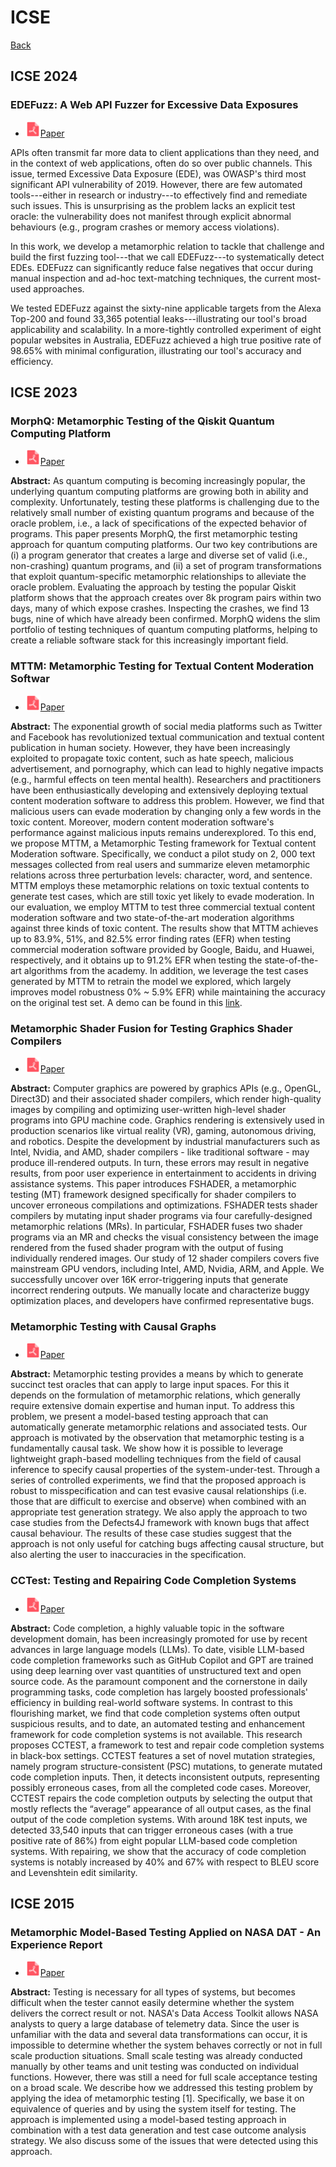 # ICSE

[Back](../README.md#all-papers)

## ICSE 2024

### EDEFuzz: A Web API Fuzzer for Excessive Data Exposures

* <img src="../icons/pdf.png" width="24px">[Paper](https://dl.acm.org/doi/abs/10.1145/3597503.3608133)

APIs often transmit far more data to client applications than they need, and in the context of web applications, often do so over public channels. This issue, termed Excessive Data Exposure (EDE), was OWASP's third most significant API vulnerability of 2019. However, there are few automated tools---either in research or industry---to effectively find and remediate such issues. This is unsurprising as the problem lacks an explicit test oracle: the vulnerability does not manifest through explicit abnormal behaviours (e.g., program crashes or memory access violations).

In this work, we develop a metamorphic relation to tackle that challenge and build the first fuzzing tool---that we call EDEFuzz---to systematically detect EDEs. EDEFuzz can significantly reduce false negatives that occur during manual inspection and ad-hoc text-matching techniques, the current most-used approaches.

We tested EDEFuzz against the sixty-nine applicable targets from the Alexa Top-200 and found 33,365 potential leaks---illustrating our tool's broad applicability and scalability. In a more-tightly controlled experiment of eight popular websites in Australia, EDEFuzz achieved a high true positive rate of 98.65% with minimal configuration, illustrating our tool's accuracy and efficiency.

## ICSE 2023

### MorphQ: Metamorphic Testing of the Qiskit Quantum Computing Platform

* <img src="../icons/pdf.png" width="24px">[Paper](https://ieeexplore.ieee.org/abstract/document/10172716)

**Abstract:** As quantum computing is becoming increasingly popular, the underlying quantum computing platforms are growing both in ability and complexity. Unfortunately, testing these platforms is challenging due to the relatively small number of existing quantum programs and because of the oracle problem, i.e., a lack of specifications of the expected behavior of programs. This paper presents MorphQ, the first metamorphic testing approach for quantum computing platforms. Our two key contributions are (i) a program generator that creates a large and diverse set of valid (i.e., non-crashing) quantum programs, and (ii) a set of program transformations that exploit quantum-specific metamorphic relationships to alleviate the oracle problem. Evaluating the approach by testing the popular Qiskit platform shows that the approach creates over 8k program pairs within two days, many of which expose crashes. Inspecting the crashes, we find 13 bugs, nine of which have already been confirmed. MorphQ widens the slim portfolio of testing techniques of quantum computing platforms, helping to create a reliable software stack for this increasingly important field.

### MTTM: Metamorphic Testing for Textual Content Moderation Softwar

* <img src="../icons/pdf.png" width="24px">[Paper](https://ieeexplore.ieee.org/abstract/document/10172716)

**Abstract:** The exponential growth of social media platforms such as Twitter and Facebook has revolutionized textual communication and textual content publication in human society. However, they have been increasingly exploited to propagate toxic content, such as hate speech, malicious advertisement, and pornography, which can lead to highly negative impacts (e.g., harmful effects on teen mental health). Researchers and practitioners have been enthusiastically developing and extensively deploying textual content moderation software to address this problem. However, we find that malicious users can evade moderation by changing only a few words in the toxic content. Moreover, modern content moderation software's performance against malicious inputs remains underexplored. To this end, we propose MTTM, a Metamorphic Testing framework for Textual content Moderation software. Specifically, we conduct a pilot study on 2, 000 text messages collected from real users and summarize eleven metamorphic relations across three perturbation levels: character, word, and sentence. MTTM employs these metamorphic relations on toxic textual contents to generate test cases, which are still toxic yet likely to evade moderation. In our evaluation, we employ MTTM to test three commercial textual content moderation software and two state-of-the-art moderation algorithms against three kinds of toxic content. The results show that MTTM achieves up to 83.9%, 51%, and 82.5% error finding rates (EFR) when testing commercial moderation software provided by Google, Baidu, and Huawei, respectively, and it obtains up to 91.2% EFR when testing the state-of-the-art algorithms from the academy. In addition, we leverage the test cases generated by MTTM to retrain the model we explored, which largely improves model robustness 0% ~ 5.9% EFR) while maintaining the accuracy on the original test set. A demo can be found in this [link](http://ariselab.cse.cuhk.edu.hk/projects.html).

### Metamorphic Shader Fusion for Testing Graphics Shader Compilers

* <img src="../icons/pdf.png" width="24px">[Paper](https://ieeexplore.ieee.org/abstract/document/10172737)

**Abstract:** Computer graphics are powered by graphics APIs (e.g., OpenGL, Direct3D) and their associated shader compilers, which render high-quality images by compiling and optimizing user-written high-level shader programs into GPU machine code. Graphics rendering is extensively used in production scenarios like virtual reality (VR), gaming, autonomous driving, and robotics. Despite the development by industrial manufacturers such as Intel, Nvidia, and AMD, shader compilers - like traditional software - may produce ill-rendered outputs. In turn, these errors may result in negative results, from poor user experience in entertainment to accidents in driving assistance systems. This paper introduces FSHADER, a metamorphic testing (MT) framework designed specifically for shader compilers to uncover erroneous compilations and optimizations. FSHADER tests shader compilers by mutating input shader programs via four carefully-designed metamorphic relations (MRs). In particular, FSHADER fuses two shader programs via an MR and checks the visual consistency between the image rendered from the fused shader program with the output of fusing individually rendered images. Our study of 12 shader compilers covers five mainstream GPU vendors, including Intel, AMD, Nvidia, ARM, and Apple. We successfully uncover over 16K error-triggering inputs that generate incorrect rendering outputs. We manually locate and characterize buggy optimization places, and developers have confirmed representative bugs.

### Metamorphic Testing with Causal Graphs

* <img src="../icons/pdf.png" width="24px">[Paper](https://ieeexplore.ieee.org/abstract/document/10132179)

**Abstract:** Metamorphic testing provides a means by which to generate succinct test oracles that can apply to large input spaces. For this it depends on the formulation of metamorphic relations, which generally require extensive domain expertise and human input. To address this problem, we present a model-based testing approach that can automatically generate metamorphic relations and associated tests. Our approach is motivated by the observation that metamorphic testing is a fundamentally causal task. We show how it is possible to leverage lightweight graph-based modelling techniques from the field of causal inference to specify causal properties of the system-under-test. Through a series of controlled experiments, we find that the proposed approach is robust to misspecification and can test evasive causal relationships (i.e. those that are difficult to exercise and observe) when combined with an appropriate test generation strategy. We also apply the approach to two case studies from the Defects4J framework with known bugs that affect causal behaviour. The results of these case studies suggest that the approach is not only useful for catching bugs affecting causal structure, but also alerting the user to inaccuracies in the specification.

### CCTest: Testing and Repairing Code Completion Systems

* <img src="../icons/pdf.png" width="24px">[Paper](https://ieeexplore.ieee.org/abstract/document/10172845)

**Abstract:** Code completion, a highly valuable topic in the software development domain, has been increasingly promoted for use by recent advances in large language models (LLMs). To date, visible LLM-based code completion frameworks such as GitHub Copilot and GPT are trained using deep learning over vast quantities of unstructured text and open source code. As the paramount component and the cornerstone in daily programming tasks, code completion has largely boosted professionals' efficiency in building real-world software systems. In contrast to this flourishing market, we find that code completion systems often output suspicious results, and to date, an automated testing and enhancement framework for code completion systems is not available. This research proposes CCTEST, a framework to test and repair code completion systems in black-box settings. CCTEST features a set of novel mutation strategies, namely program structure-consistent (PSC) mutations, to generate mutated code completion inputs. Then, it detects inconsistent outputs, representing possibly erroneous cases, from all the completed code cases. Moreover, CCTEST repairs the code completion outputs by selecting the output that mostly reflects the “average” appearance of all output cases, as the final output of the code completion systems. With around 18K test inputs, we detected 33,540 inputs that can trigger erroneous cases (with a true positive rate of 86%) from eight popular LLM-based code completion systems. With repairing, we show that the accuracy of code completion systems is notably increased by 40% and 67% with respect to BLEU score and Levenshtein edit similarity.

## ICSE 2015

### Metamorphic Model-Based Testing Applied on NASA DAT - An Experience Report

* <img src="../icons/pdf.png" width="24px">[Paper](https://ieeexplore.ieee.org/abstract/document/7202957)

**Abstract:** Testing is necessary for all types of systems, but becomes difficult when the tester cannot easily determine whether the system delivers the correct result or not. NASA's Data Access Toolkit allows NASA analysts to query a large database of telemetry data. Since the user is unfamiliar with the data and several data transformations can occur, it is impossible to determine whether the system behaves correctly or not in full scale production situations. Small scale testing was already conducted manually by other teams and unit testing was conducted on individual functions. However, there was still a need for full scale acceptance testing on a broad scale. We describe how we addressed this testing problem by applying the idea of metamorphic testing [1]. Specifically, we base it on equivalence of queries and by using the system itself for testing. The approach is implemented using a model-based testing approach in combination with a test data generation and test case outcome analysis strategy. We also discuss some of the issues that were detected using this approach.

